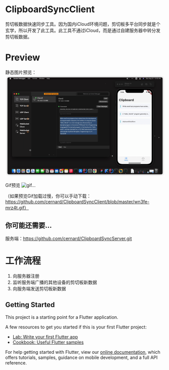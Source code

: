 # ClipboardSyncClient

剪切板数据快速同步工具。因为国内iCloud环境问题，剪切板多平台同步就是个玄学，所以开发了此工具。此工具不通过iCloud，而是通过自建服务器中转分发剪切板数据。

# Preview

静态图片预览：
![](https://github.com/cernard/ClipboardSyncClient/raw/master/iShot2021-08-22%2001.25.03.png)

Gif预览
![gif...](https://github.com/cernard/ClipboardSyncClient/raw/master/wn3fe-mrz4t.gif)

（如果预览Gif加载过慢，你可以手动下载：https://github.com/cernard/ClipboardSyncClient/blob/master/wn3fe-mrz4t.gif）

## 你可能还需要...

服务端：https://github.com/cernard/ClipboardSyncServer.git


# 工作流程

1. 向服务器注册
2. 监听服务端广播的其他设备的剪切板新数据
3. 向服务端发送剪切板新数据

## Getting Started

This project is a starting point for a Flutter application.

A few resources to get you started if this is your first Flutter project:

- [Lab: Write your first Flutter app](https://flutter.dev/docs/get-started/codelab)
- [Cookbook: Useful Flutter samples](https://flutter.dev/docs/cookbook)

For help getting started with Flutter, view our
[online documentation](https://flutter.dev/docs), which offers tutorials,
samples, guidance on mobile development, and a full API reference.

